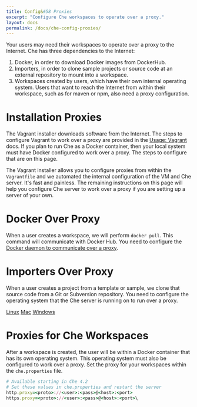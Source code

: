 ```yaml
---
title: Config&#58 Proxies
excerpt: "Configure Che workspaces to operate over a proxy."
layout: docs
permalink: /docs/che-config-proxies/
---
```

Your users may need their workspaces to operate over a proxy to the Internet. Che has three dependencies to the Internet:
1. Docker, in order to download Docker images from DockerHub.
2. Importers, in order to clone sample projects or source code at an external repository to mount into a workspace.
2. Workspaces created by users, which have their own internal operating system. Users that want to reach the Internet from within their workspace, such as for maven or npm, also need a proxy configuration.
# Installation Proxies  
The Vagrant installer downloads software from the Internet. The steps to configure Vagrant to work over a proxy are provided in the [Usage: Vagrant](doc:usage) docs. If you plan to run Che as a Docker container, then your local system must have Docker configured to work over a proxy. The steps to configure that are on this page.

The Vagrant installer allows you to configure proxies from within the `Vagrantfile` and we automated the internal configuration of the VM and Che server. It's fast and painless. The remaining instructions on this page will help you configure Che server to work over a proxy if you are setting up a server of your own.
# Docker Over Proxy  
When a user creates a workspace, we will perform `docker pull`. This command will communicate with Docker Hub. You need to configure the [Docker daemon to communicate over a proxy](https://docs.docker.com/engine/admin/systemd/#http-proxy).
# Importers Over Proxy  
When a user creates a project from a template or sample, we clone that source code from a Git or Subversion repository. You need to configure the operating system that the Che server is running on to run over a proxy.

[Linux](http://www.cyberciti.biz/faq/linux-unix-set-proxy-environment-variable/)
[Mac](http://kb.netgear.com/app/answers/detail/a_id/25191/~/configuring-tcp%2Fip-and-proxy-settings-on-mac-osx)
[Windows](http://windows.microsoft.com/en-us/windows/change-internet-explorer-proxy-server-settings#1TC=windows-7)
# Proxies for Che Workspaces  
After a workspace is created, the user will be within a Docker container that has its own operating system. This operating system must also be configured to work over a proxy. Set the proxy for your workspaces within the `che.properties` file.
```ruby  
# Available starting in Che 4.2
# Set these values in che.properties and restart the server
http.proxy=<proto>://<user>:<pass>@<host>:<port>
https.proxy=<proto>://<user>:<pass>@<host>:<port>\
```
